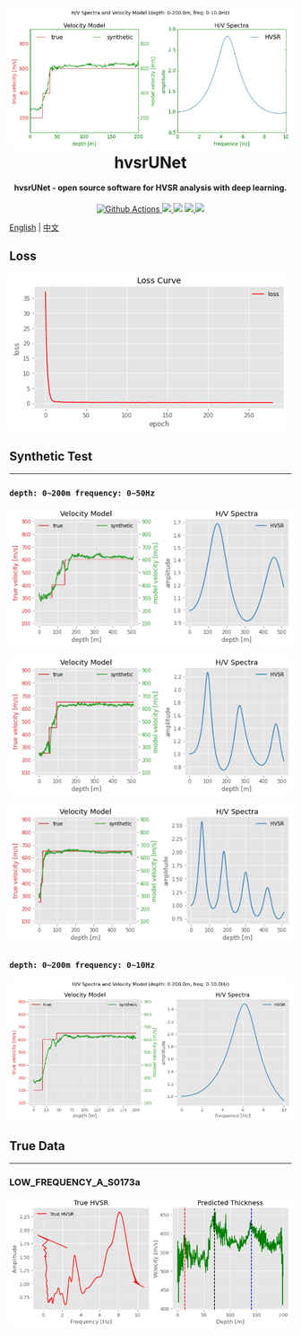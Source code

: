 <h1 align="center">
  <img src="https://raw.githubusercontent.com/erbiaoger/PicGo/main/20230608202306231440269.png" alt="hvsrUNet" width="600">
      <br>hvsrUNet<br>
</h1>




<h4 align="center">hvsrUNet - open source software for HVSR analysis with deep learning.</h4>

<p align="center">
  <a href="https://github.com/erbiaoger/hvsrUNet/actions">
    <img src="https://img.shields.io/github/actions/workflow/status/erbiaoger/hvsrUNet/release.yml?branch=master&style=flat-square" alt="Github Actions">
  </a>
  <a href="https://goreportcard.com/report/github.com/erbiaoger/hvsrUNet">
    <img src="https://goreportcard.com/badge/github.com/erbiaoger/hvsrUNet?style=flat-square">
  </a>
  <img src="https://img.shields.io/github/go-mod/go-version/erbiaoger/hvsrUNet?style=flat-square">
  <a href="https://github.com/erbiaoger/hvsrUNet/releases">
    <img src="https://img.shields.io/github/release/erbiaoger/hvsrUNet/all.svg?style=flat-square">
  </a>
  <a href="https://github.com/erbiaoger/hvsrUNet/releases/tag/premium">
    <img src="https://img.shields.io/badge/release-Premium-00b4f0?style=flat-square">
  </a>
</p>


[English](https://github.com/erbiaoger/hvsrUNet/blob/main/Readme.md)  |  [中文](https://github.com/erbiaoger/hvsrUNet/blob/main/Readme_cn.md)



## Loss

![image-20230621214241767](https://raw.githubusercontent.com/erbiaoger/PicGo/main/20230608202306212142868.png)



## Synthetic Test

---



### `depth: 0~200m frequency: 0~50Hz`



![image-20230621214249968](https://raw.githubusercontent.com/erbiaoger/PicGo/main/20230608202306212142993.png)

![image-20230621214303357](https://raw.githubusercontent.com/erbiaoger/PicGo/main/20230608202306212143385.png)

![image-20230621214316645](https://raw.githubusercontent.com/erbiaoger/PicGo/main/20230608202306212143671.png)

### `depth: 0~200m frequency: 0~10Hz`

![image-20230622212249198](https://raw.githubusercontent.com/erbiaoger/PicGo/main/20230608202306222122257.png)


## True Data

---

### LOW_FREQUENCY_A_S0173a

![image-20230622212302844](https://raw.githubusercontent.com/erbiaoger/PicGo/main/20230608202306222123869.png)